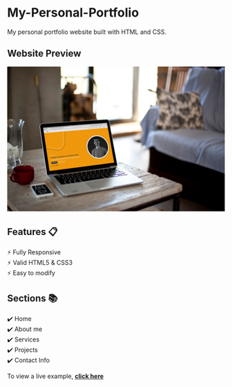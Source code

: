 # My-Personal-Portfolio
My personal portfolio website built with HTML and CSS.

## Website Preview
<p align="center"> 
  <kbd>
    <a href="https://alimoustafa2000.github.io/My-Personal-Portfolio/" target="_blank"><img src="images/Website-Preview.jpg" alt="Website Preview">
  </a>
  </kbd>
</p>

## Features 📋
⚡️ Fully Responsive\
⚡️ Valid HTML5 & CSS3\
⚡️ Easy to modify

## Sections 📚
✔️ Home\
✔️ About me\
✔️ Services\
✔️ Projects\
✔️ Contact Info

To view a live example, **[click here](https://alimoustafa2000.github.io/My-Personal-Portfolio/)**

